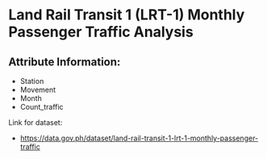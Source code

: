 # Land Rail Transit 1 (LRT-1) Monthly Passenger Traffic Analysis

## Attribute Information:


* Station
* Movement 
* Month
* Count_traffic


Link for dataset: 
* https://data.gov.ph/dataset/land-rail-transit-1-lrt-1-monthly-passenger-traffic
